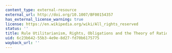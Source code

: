 ```yaml
---
content_type: external-resource
external_url: http://doi.org/10.1007/BF00154357
has_external_license_warning: true
license: https://en.wikipedia.org/wiki/All_rights_reserved
status: ''
title: Rule Utilitarianism, Rights, Obligations and the Theory of Rational Behavior
uid: 6c23b642-55b3-4e9e-8d27-fd70b6175775
wayback_url: ''
---
```

